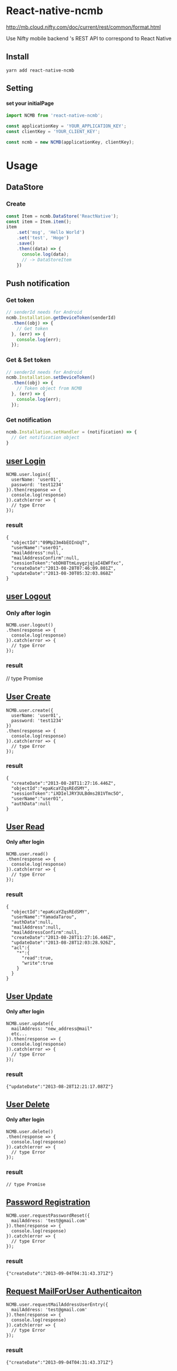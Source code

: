# React-native-ncmb

http://mb.cloud.nifty.com/doc/current/rest/common/format.html

Use Nifty mobile backend 's REST API to correspond to React Native

## Install

```
yarn add react-native-ncmb
```

## Setting

#### set your initialPage

```js
import NCMB from 'react-native-ncmb';

const applicationKey = 'YOUR_APPLICATION_KEY';
const clientKey = 'YOUR_CLIENT_KEY';

const ncmb = new NCMB(applicationKey, clientKey);
```

# Usage

## DataStore

### Create

```js
const Item = ncmb.DataStore('ReactNative');
const item = Item.item();
item
    .set('msg', 'Hello World')
    .set('test', 'Hoge')
    .save()
    .then((data) => {
      console.log(data);
      // -> DataStoreItem
    })
```

## Push notification

### Get token

```js
// senderId needs for Android
ncmb.Installation.getDeviceToken(senderId)
  .then((obj) => {
    // Get token
  }, (err) => {
    console.log(err);
  });
```

### Get & Set token

```js
// senderId needs for Android
ncmb.Installation.setDeviceToken()
  .then((obj) => {
    // Token object from NCMB
  }, (err) => {
    console.log(err);
  });
```

### Get notification

```js
ncmb.Installation.setHandler = (notification) => {
  // Get notification object
}
```

## [user Login](http://mb.cloud.nifty.com/doc/current/rest/user/userLogin.html)

```
NCMB.user.login({
  userName: 'user01',
  password: 'test1234'
}).then(response => {
  console.log(response)
}).catch(error => {
  // type Error
});
```

### result

```
{
  "objectId":"09Mp23m4bEOInUqT",
  "userName":"user01",
  "mailAddress":null,
  "mailAddressConfirm":null,
  "sessionToken":"ebDH8TtmLoygzjqjaI4EWFfxc",
  "createDate":"2013-08-28T07:46:09.801Z",
  "updateDate":"2013-08-30T05:32:03.868Z"
}
```

## [user Logout](http://mb.cloud.nifty.com/doc/current/rest/user/userLogout.html)

### Only after login

```
NCMB.user.logout()
.then(response => {
  console.log(response)
}).catch(error => {
  // type Error
});
```

### result

// type Promise

## [User Create](http://mb.cloud.nifty.com/doc/current/rest/user/userRegistration.html)

```
NCMB.user.create({
  userName: 'user01',
  password: 'test1234'
})
.then(response => {
  console.log(response)
}).catch(error => {
  // type Error
});
```

### result

```
{
  "createDate":"2013-08-28T11:27:16.446Z",
  "objectId":"epaKcaYZqsREdSMY",
  "sessionToken":"iXDIelJRY3ULBdms281VTmc5O",
  "userName":"user01",
  "authData":null
}
```

## [User Read](http://mb.cloud.nifty.com/doc/current/rest/user/userGet.html)

#### Only after login

```
NCMB.user.read()
.then(response => {
  console.log(response)
}).catch(error => {
  // type Error
});
```

### result

```
{
  "objectId":"epaKcaYZqsREdSMY",
  "userName":"YamadaTarou",
  "authData":null,
  "mailAddress":null,
  "mailAddressConfirm":null,
  "createDate":"2013-08-28T11:27:16.446Z",
  "updateDate":"2013-08-28T12:03:28.926Z",
  "acl":{
    "*":{
      "read":true,
      "write":true
    }
  }
}
```

## [User Update](http://mb.cloud.nifty.com/doc/current/rest/user/userUpdate.html)

#### Only after login

```
NCMB.user.update({
  mailAddress: "new_address@mail"
  etc...
}).then(response => {
  console.log(response)
}).catch(error => {
  // type Error
});
```

### result

```
{"updateDate":"2013-08-28T12:21:17.087Z"}
```

## [User Delete](http://mb.cloud.nifty.com/doc/current/rest/user/userDelete.html)

#### Only after login

```
NCMB.user.delete()
.then(response => {
  console.log(response)
}).catch(error => {
  // type Error
});
```

### result

```
// type Promise
```

## [Password Registration](http://mb.cloud.nifty.com/doc/current/rest/user/passwordRegistration.html)

```
NCMB.user.requestPasswordReset({
  mailAddress: 'test@gmail.com'
}).then(response => {
  console.log(response)
}).catch(error => {
  // type Error
});
```

### result

```
{"createDate":"2013-09-04T04:31:43.371Z"}

```

## [Request MailForUser Authenticaiton](http://mb.cloud.nifty.com/doc/current/rest/user/requestMailForUserAuthenticaiton.html)

```
NCMB.user.requestMailAddressUserEntry({
  mailAddress: 'test@gmail.com'
}).then(response => {
  console.log(response)
}).catch(error => {
  // type Error
});
```

### result
```
{"createDate":"2013-09-04T04:31:43.371Z"}
```
